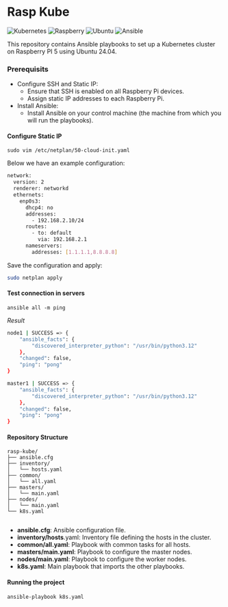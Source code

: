 # Rasp Kube

![Kubernetes](https://img.shields.io/badge/-Kubernetes-3371e3?style=for-the-badge&logo=kubernetes&logoColor=white)
![Raspberry](https://img.shields.io/badge/-RaspberryPi-C51A4A?style=for-the-badge&logo=Raspberry-Pi)
![Ubuntu](https://img.shields.io/badge/Ubuntu-E95420?style=for-the-badge&logo=Ubuntu&logoColor=white)
![Ansible](https://img.shields.io/badge/Ansible-000000?style=for-the-badge&logo=ansible&logoColor=white)



This repository contains Ansible playbooks to set up a Kubernetes cluster on Raspberry PI 5 using Ubuntu 24.04.

### Prerequisits


- Configure SSH and Static IP:
  - Ensure that SSH is enabled on all Raspberry Pi devices.
  - Assign static IP addresses to each Raspberry Pi.
- Install Ansible:
  - Install Ansible on your control machine (the machine from which you will run the playbooks).

#### Configure Static IP

```
sudo vim /etc/netplan/50-cloud-init.yaml
```

Below we have an example configuration:

```bash
network:
  version: 2
  renderer: networkd
  ethernets:
    enp0s3:
      dhcp4: no
      addresses:
        - 192.168.2.10/24
      routes:
        - to: default
          via: 192.168.2.1
      nameservers:
        addresses: [1.1.1.1,8.8.8.8]
```

Save the configuration and apply:

```bash
sudo netplan apply
```

#### Test connection in servers

```
ansible all -m ping
```

_Result_

```bash
node1 | SUCCESS => {
    "ansible_facts": {
        "discovered_interpreter_python": "/usr/bin/python3.12"
    },
    "changed": false,
    "ping": "pong"
}

master1 | SUCCESS => {
    "ansible_facts": {
        "discovered_interpreter_python": "/usr/bin/python3.12"
    },
    "changed": false,
    "ping": "pong"
}
```

#### Repository Structure

```
rasp-kube/
├── ansible.cfg
├── inventory/
│   └── hosts.yaml
├── common/
│   └── all.yaml
├── masters/
│   └── main.yaml
├── nodes/
│   └── main.yaml
└── k8s.yaml
           
```

- **ansible.cfg**: Ansible configuration file.
- **inventory/hosts**.yaml: Inventory file defining the hosts in the cluster.
- **common/all.yaml**: Playbook with common tasks for all hosts.
- **masters/main.yaml**: Playbook to configure the master nodes.
- **nodes/main.yaml**: Playbook to configure the worker nodes.
- **k8s.yaml**: Main playbook that imports the other playbooks.


#### Running the project

```
ansible-playbook k8s.yaml
```
